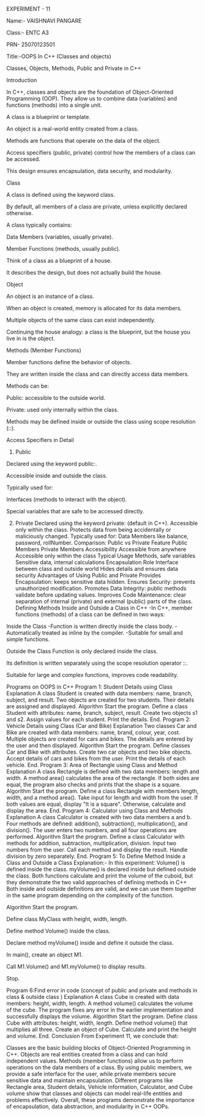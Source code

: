 EXPERIMENT - 11












Name:- VAISHNAVI PANGARE







Class:- ENTC A3











PRN- 25070123501











Title:-OOPS In C++ (Classes and objects)
















Classes, Objects, Methods, Public and Private in C++













Introduction





















In C++, classes and objects are the foundation of Object-Oriented Programming (OOP).
They allow us to combine data (variables) and functions (methods) into a single unit.




A class is a blueprint or template.










An object is a real-world entity created from a class.











Methods are functions that operate on the data of the object.












Access specifiers (public, private) control how the members of a class can be accessed.












This design ensures encapsulation, data security, and modularity.

















Class













A class is defined using the keyword class.










By default, all members of a class are private, unless explicitly declared otherwise.










A class typically contains:









Data Members (variables, usually private).












Member Functions (methods, usually public).













Think of a class as a blueprint of a house. 












It describes the design, but does not actually build the house.













Object









An object is an instance of a class.












When an object is created, memory is allocated for its data members.













Multiple objects of the same class can exist independently.














Continuing the house analogy: a class is the blueprint, but the house you live in is the object.













Methods (Member Functions)













Member functions define the behavior of objects.























They are written inside the class and can directly access data members.














Methods can be:














Public: accessible to the outside world.














Private: used only internally within the class.













Methods may be defined inside or outside the class using scope resolution (::).

















Access Specifiers in Detail





















1. Public











Declared using the keyword public:.











Accessible inside and outside the class.














Typically used for:













Interfaces (methods to interact with the object).
















Special variables that are safe to be accessed directly.













2. Private
Declared using the keyword private: (default in C++).
Accessible only within the class.
Protects data from being accidentally or maliciously changed.
Typically used for:
Data Members like balance, password, rollNumber.
Comparison: Public vs Private
Feature	Public Members	Private Members
Accessibility	Accessible from anywhere	Accessible only within the class
Typical Usage	Methods, safe variables	Sensitive data, internal calculations
Encapsulation Role	Interface between class and outside world	Hides details and ensures data security
Advantages of Using Public and Private
Provides Encapsulation: keeps sensitive data hidden.
Ensures Security: prevents unauthorized modification.
Promotes Data Integrity: public methods validate before updating values.
Improves Code Maintenance: clear separation of internal (private) and external (public) parts of the class.
Defining Methods Inside and Outside a Class in C++
-In C++, member functions (methods) of a class can be defined in two ways:

Inside the Class
-Function is written directly inside the class body. -Automatically treated as inline by the compiler. -Suitable for small and simple functions.

Outside the Class
Function is only declared inside the class.

Its definition is written separately using the scope resolution operator ::.

Suitable for large and complex functions, improves code readability.

Programs on OOPS in C++
Program 1: Student Details using Class
Explanation
A class Student is created with data members: name, branch, subject, and result.
Two objects are created for two students.
Their details are assigned and displayed.
Algorithm
Start the program.
Define a class Student with attributes: name, branch, subject, result.
Create two objects s1 and s2.
Assign values for each student.
Print the details.
End.
Program 2: Vehicle Details using Class (Car and Bike)
Explanation
Two classes Car and Bike are created with data members: name, brand, colour, year, cost.
Multiple objects are created for cars and bikes.
The details are entered by the user and then displayed.
Algorithm
Start the program.
Define classes Car and Bike with attributes.
Create two car objects and two bike objects.
Accept details of cars and bikes from the user.
Print the details of each vehicle.
End.
Program 3: Area of Rectangle using Class and Method
Explanation
A class Rectangle is defined with two data members: length and width.
A method area() calculates the area of the rectangle.
If both sides are equal, the program also checks and prints that the shape is a square.
Algorithm
Start the program.
Define a class Rectangle with members length, width, and a method area().
Take input for length and width from the user.
If both values are equal, display "It is a square".
Otherwise, calculate and display the area.
End.
Program 4: Calculator using Class and Methods
Explanation
A class Calculator is created with two data members a and b.
Four methods are defined: addition(), subtraction(), multiplication(), and division().
The user enters two numbers, and all four operations are performed.
Algorithm
Start the program.
Define a class Calculator with methods for addition, subtraction, multiplication, division.
Input two numbers from the user.
Call each method and display the result.
Handle division by zero separately.
End.
Program 5: To Define Method Inside a Class and Outside a Class
Explanation:-
In this experiment: Volume() is defined inside the class.
myVolume() is declared inside but defined outside the class.
Both functions calculate and print the volume of the cuboid, but they demonstrate the two valid approaches of defining methods in C++ Both inside and outside definitions are valid, and we can use them together in the same program depending on the complexity of the function.

Algorithm
Start the program.

Define class MyClass with height, width, length.

Define method Volume() inside the class.

Declare method myVolume() inside and define it outside the class.

In main(), create an object M1.

Call M1.Volume() and M1.myVolume() to display results.

Stop.

Program 6:Find error in code (concept of public and private and methods in class & outside class )
Explanation
A class Cube is created with data members: height, width, length.
A method volume() calculates the volume of the cube.
The program fixes any error in the earlier implementation and successfully displays the volume.
Algorithm
Start the program.
Define class Cube with attributes: height, width, length.
Define method volume() that multiplies all three.
Create an object of Cube.
Calculate and print the height and volume.
End.
Conclusion
From Experiment 11, we conclude that:

Classes are the basic building blocks of Object-Oriented Programming in C++.
Objects are real entities created from a class and can hold independent values.
Methods (member functions) allow us to perform operations on the data members of a class.
By using public members, we provide a safe interface for the user, while private members secure sensitive data and maintain encapsulation.
Different programs like Rectangle area, Student details, Vehicle information, Calculator, and Cube volume show that classes and objects can model real-life entities and problems effectively.
Overall, these programs demonstrate the importance of encapsulation, data abstraction, and modularity in C++ OOPs.
